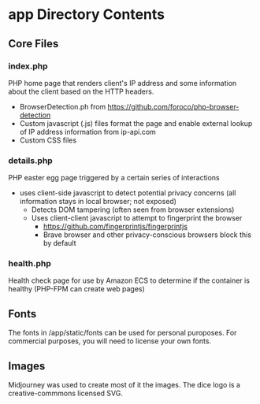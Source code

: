 # app Directory Contents

## Core Files
### index.php
PHP home page that renders client's IP address and some information about the client based on the HTTP headers.
- BrowserDetection.ph from https://github.com/foroco/php-browser-detection
- Custom javascript (.js) files format the page and enable external lookup of IP address information from ip-api.com
- Custom CSS files
### details.php
PHP easter egg page triggered by a certain series of interactions
- uses client-side javascript to detect potential privacy concerns (all information stays in local browser; not exposed)
  - Detects DOM tampering (often seen from browser extensions)
  - Uses client-client javascript to attempt to fingerprint the browser
    - https://github.com/fingerprintjs/fingerprintjs
    - Brave browser and other privacy-conscious browsers block this by default
### health.php
Health check page for use by Amazon ECS to determine if the container is healthy (PHP-FPM can create web pages)
## Fonts
The fonts in /app/static/fonts can be used for personal puroposes. For commercial purposes, you will need to license your own fonts.
## Images
Midjourney was used to create most of it the images. The dice logo is a creative-commmons licensed SVG.
